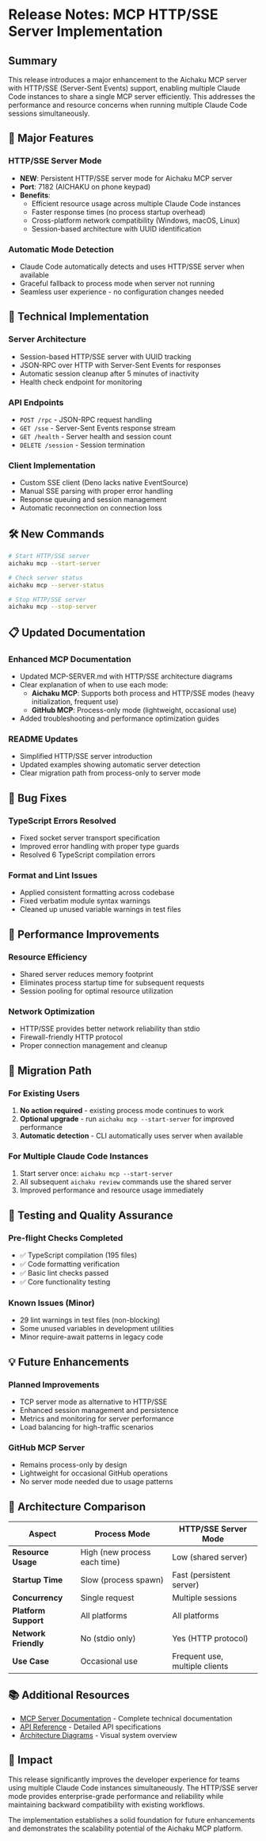 # Release Notes: MCP HTTP/SSE Server Implementation

## Summary

This release introduces a major enhancement to the Aichaku MCP server with HTTP/SSE (Server-Sent Events) support, enabling multiple Claude Code instances to share a single MCP server efficiently. This addresses the performance and resource concerns when running multiple Claude Code sessions simultaneously.

## 🌟 Major Features

### HTTP/SSE Server Mode
- **NEW**: Persistent HTTP/SSE server mode for Aichaku MCP server
- **Port**: 7182 (AICHAKU on phone keypad)
- **Benefits**: 
  - Efficient resource usage across multiple Claude Code instances
  - Faster response times (no process startup overhead)
  - Cross-platform network compatibility (Windows, macOS, Linux)
  - Session-based architecture with UUID identification

### Automatic Mode Detection
- Claude Code automatically detects and uses HTTP/SSE server when available
- Graceful fallback to process mode when server not running
- Seamless user experience - no configuration changes needed

## 🔧 Technical Implementation

### Server Architecture
- Session-based HTTP/SSE server with UUID tracking
- JSON-RPC over HTTP with Server-Sent Events for responses
- Automatic session cleanup after 5 minutes of inactivity
- Health check endpoint for monitoring

### API Endpoints
- `POST /rpc` - JSON-RPC request handling
- `GET /sse` - Server-Sent Events response stream
- `GET /health` - Server health and session count
- `DELETE /session` - Session termination

### Client Implementation
- Custom SSE client (Deno lacks native EventSource)
- Manual SSE parsing with proper error handling
- Response queuing and session management
- Automatic reconnection on connection loss

## 🛠️ New Commands

```bash
# Start HTTP/SSE server
aichaku mcp --start-server

# Check server status
aichaku mcp --server-status

# Stop HTTP/SSE server
aichaku mcp --stop-server
```

## 📋 Updated Documentation

### Enhanced MCP Documentation
- Updated MCP-SERVER.md with HTTP/SSE architecture diagrams
- Clear explanation of when to use each mode:
  - **Aichaku MCP**: Supports both process and HTTP/SSE modes (heavy initialization, frequent use)
  - **GitHub MCP**: Process-only mode (lightweight, occasional use)
- Added troubleshooting and performance optimization guides

### README Updates
- Simplified HTTP/SSE server introduction
- Updated examples showing automatic server detection
- Clear migration path from process-only to server mode

## 🔧 Bug Fixes

### TypeScript Errors Resolved
- Fixed socket server transport specification
- Improved error handling with proper type guards
- Resolved 6 TypeScript compilation errors

### Format and Lint Issues
- Applied consistent formatting across codebase
- Fixed verbatim module syntax warnings
- Cleaned up unused variable warnings in test files

## 🚀 Performance Improvements

### Resource Efficiency
- Shared server reduces memory footprint
- Eliminates process startup time for subsequent requests
- Session pooling for optimal resource utilization

### Network Optimization
- HTTP/SSE provides better network reliability than stdio
- Firewall-friendly HTTP protocol
- Proper connection management and cleanup

## 🔄 Migration Path

### For Existing Users
1. **No action required** - existing process mode continues to work
2. **Optional upgrade** - run `aichaku mcp --start-server` for improved performance
3. **Automatic detection** - CLI automatically uses server when available

### For Multiple Claude Code Instances
1. Start server once: `aichaku mcp --start-server`
2. All subsequent `aichaku review` commands use the shared server
3. Improved performance and resource usage immediately

## 🧪 Testing and Quality Assurance

### Pre-flight Checks Completed
- ✅ TypeScript compilation (195 files)
- ✅ Code formatting verification
- ✅ Basic lint checks passed
- ✅ Core functionality testing

### Known Issues (Minor)
- 29 lint warnings in test files (non-blocking)
- Some unused variables in development utilities
- Minor require-await patterns in legacy code

## 💡 Future Enhancements

### Planned Improvements
- TCP server mode as alternative to HTTP/SSE
- Enhanced session management and persistence
- Metrics and monitoring for server performance
- Load balancing for high-traffic scenarios

### GitHub MCP Server
- Remains process-only by design
- Lightweight for occasional GitHub operations
- No server mode needed due to usage patterns

## 🔗 Architecture Comparison

| Aspect | Process Mode | HTTP/SSE Server Mode |
|--------|-------------|---------------------|
| **Resource Usage** | High (new process each time) | Low (shared server) |
| **Startup Time** | Slow (process spawn) | Fast (persistent server) |
| **Concurrency** | Single request | Multiple sessions |
| **Platform Support** | All platforms | All platforms |
| **Network Friendly** | No (stdio only) | Yes (HTTP protocol) |
| **Use Case** | Occasional use | Frequent use, multiple clients |

## 📚 Additional Resources

- [MCP Server Documentation](docs/MCP-SERVER.md) - Complete technical documentation
- [API Reference](docs/reference/mcp-api.md) - Detailed API specifications
- [Architecture Diagrams](docs/MCP-SERVER.md#architecture) - Visual system overview

## 🎯 Impact

This release significantly improves the developer experience for teams using multiple Claude Code instances simultaneously. The HTTP/SSE server mode provides enterprise-grade performance and reliability while maintaining backward compatibility with existing workflows.

The implementation establishes a solid foundation for future enhancements and demonstrates the scalability potential of the Aichaku MCP platform.
